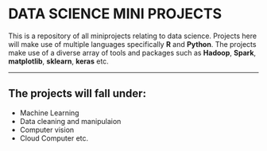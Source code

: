 # DATA SCIENCE MINI PROJECTS

This is a repository of all miniprojects relating to data science. Projects here will make use of multiple languages specifically **R** and **Python**. The projects make use of a diverse array of tools and packages such as **Hadoop**, **Spark**, **matplotlib**, **sklearn**, **keras** etc.

***

## The projects will fall under:

  + Machine Learning
  + Data cleaning and manipulaion
  + Computer vision
  + Cloud Computer etc.
